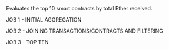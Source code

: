 Evaluates the top 10 smart contracts by total Ether received. 

JOB 1 - INITIAL AGGREGATION

JOB 2 - JOINING TRANSACTIONS/CONTRACTS AND FILTERING

JOB 3 - TOP TEN


